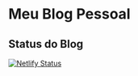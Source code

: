 # Meu Blog Pessoal




## Status do Blog
[![Netlify Status](https://api.netlify.com/api/v1/badges/27c00bb8-c5ef-43f9-8545-4ba4dc9b06fa/deploy-status)](https://app.netlify.com/sites/testeblog123/deploys)
